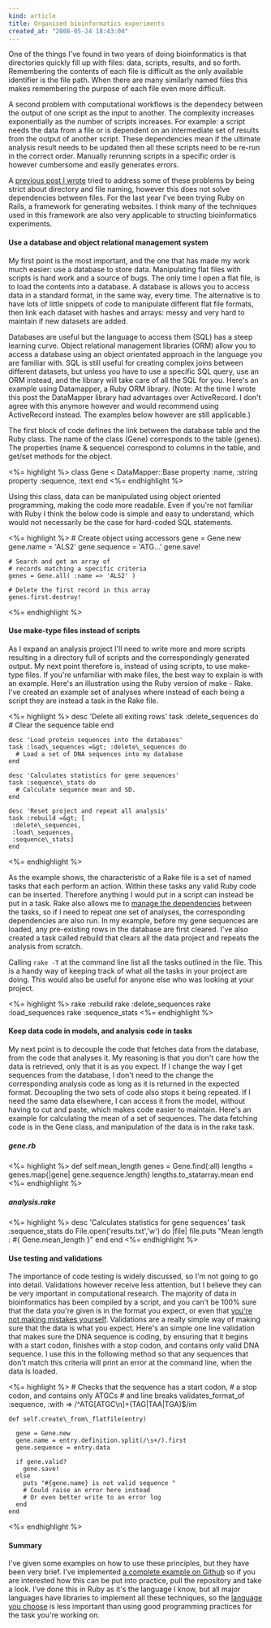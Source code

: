 ```yaml
---
kind: article
title: Organised bioinformatics experiments
created_at: "2008-05-24 18:43:04"
---
```


One of the things I've found in two years of doing bioinformatics is that
directories quickly fill up with files: data, scripts, results, and so forth.
Remembering the contents of each file is difficult as the only available
identifier is the file path. When there are many similarly named files this
makes remembering the purpose of each file even more difficult.

A second problem with computational workflows is the dependecy between the
output of one script as the input to another. The complexity increases
exponentially as the number of scripts increases. For example: a script needs
the data from a file or is dependent on an intermediate set of results from
the output of another script. These dependencies mean if the ultimate analysis
result needs to be updated then all these scripts need to be re-run in the
correct order. Manually rerunning scripts in a specific order is however
cumbersome and easily generates errors.

A [previous post I wrote][1] tried to address some of these problems by being
strict about directory and file naming, however this does not solve
dependencies between files. For the last year I've been trying Ruby on Rails, a
framework for generating websites. I think many of the techniques used in this
framework are also very applicable to structing bioinformatics experiments.

[1]: /post/organising-yourself-as-a-dry-lab-scientist/

#### Use a database and object relational management system

My first point is the most important, and the one that has made my work much
easier: use a database to store data. Manipulating flat files with scripts is
hard work and a source of bugs. The only time I open a flat file, is to load
the contents into a database. A database is allows you to access data in a
standard format, in the same way, every time. The alternative is to have lots
of little snippets of code to manipulate different flat file formats, then link
each dataset with hashes and arrays: messy and very hard to maintain if new
datasets are added.

Databases are useful but the language to access them (SQL) has a steep learning
curve. Object relational management libraries (ORM) allow you to access a
database using an object orientated approach in the language you are familiar
with. SQL is still useful for creating complex joins between different
datasets, but unless you have to use a specific SQL query, use an ORM instead,
and the library will take care of all the SQL for you. Here's an example using
Datamapper, a Ruby ORM library. (Note: At the time I wrote this post the
DataMapper library had advantages over ActiveRecord. I don't agree with this
anymore however and would recommend using ActiveRecord instead. The examples
below however are still applicable.)

The first block of code defines the link between the database table and the
Ruby class. The name of the class (Gene) corresponds to the table (genes). The
properties (name \& sequence) correspond to columns in the table, and get/set
methods for the object.

<%= highlight %>
    class Gene < DataMapper::Base
      property :name,      :string
      property :sequence,  :text
    end
<%= endhighlight %>

Using this class, data can be manipulated using object oriented programming,
making the code more readable. Even if you're not familiar with Ruby I think
the below code is simple and easy to understand, which would not necessarily be
the case for hard-coded SQL statements.

<%= highlight %>
    # Create object using accessors
    gene = Gene.new
    gene.name = 'ALS2'
    gene.sequence = 'ATG...'
    gene.save!

    # Search and get an array of
    # records matching a specific criteria
    genes = Gene.all( :name => 'ALS2' )

    # Delete the first record in this array
    genes.first.destroy!
<%= endhighlight %>

#### Use make-type files instead of scripts

As I expand an analysis project I'll need to write more and more scripts
resulting in a directory full of scripts and the correspondingly generated
output. My next point therefore is, instead of using scripts, to use make-type
files. If you're unfamiliar with make files, the best way to explain is with an
example. Here's an illustration using the Ruby version of make - Rake. I've
created an example set of analyses where instead of each being a script they
are instead a task in the Rake file.


<%= highlight %>
    desc 'Delete all exiting rows'
    task :delete\_sequences do
      # Clear the sequence table
    end

    desc 'Load protein sequences into the databases'
    task :load\_sequences =&gt; :delete\_sequences do
      # Load a set of DNA sequences into my database
    end

    desc 'Calculates statistics for gene sequences'
    task :sequence\_stats do
      # Calculate sequence mean and SD.
    end

    desc 'Reset project and repeat all analysis'
    task :rebuild =&gt; [
     :delete\_sequences,
     :load\_sequences,
     :sequence\_stats]
    end
<%= endhighlight %>

As the example shows, the characteristic of a Rake file is a set of named tasks
that each perform an action. Within these tasks any valid Ruby code can be
inserted. Therefore anything I would put in a script can instead be put in a
task. Rake also allows me to [manage the dependencies][2] between the tasks, so
if I need to repeat one set of analyses, the corresponding dependencies are
also run. In my example, before my gene sequences are loaded, any pre-existing
rows in the database are first cleared. I've also created a task called rebuild
that clears all the data project and repeats the analysis from scratch.

[2]: http://www.bleedingedgebiotech.com/blog/ruby/a-pipeline-is-a-rakefile/

Calling `rake -T` at the command line list all the tasks outlined in the file.
This is a handy way of keeping track of what all the tasks in your project are
doing. This would also be useful for anyone else who was looking at your
project.

<%= highlight %>
    rake :rebuild
    rake :delete\_sequences
    rake :load\_sequences
    rake :sequence\_stats
<%= endhighlight %>

#### Keep data code in models, and analysis code in tasks

My next point is to decouple the code that fetches data from the database, from
the code that analyses it. My reasoning is that you don't care how the data is
retrieved, only that it is as you expect. If I change the way I get sequences
from the database, I don't need to the change the corresponding analysis code
as long as it is returned in the expected format. Decoupling the two sets of
code also stops it being repeated. If I need the same data elsewhere, I can
access it from the model, without having to cut and paste, which makes code
easier to maintain. Here's an example for calculating the mean of a set of
sequences. The data fetching code is in the Gene class, and manipulation of the
data is in the rake task.

##### gene.rb

<%= highlight %>
    def self.mean\_length
       genes = Gene.find(:all)
       lengths = genes.map{|gene| gene.sequence.length}
       lengths.to\_statarray.mean
    end
<%= endhighlight %>

##### analysis.rake

<%= highlight %>
    desc 'Calculates statistics for gene sequences'
    task :sequence\_stats do
      File.open('results.txt','w') do |file|
        file.puts "Mean length : #{ Gene.mean\_length }"
      end
    end
<%= endhighlight %>

#### Use testing and validations

The importance of code testing is widely discussed, so I'm not going to go into
detail. Validations however receive less attention, but I believe they can be
very important in computational research. The majority of data in
bioinformatics has been compiled by a script, and you can't be 100% sure that
the data you're given is in the format you expect, or even that [you're not
making mistakes yourself][3]. Validations are a really simple way of making
sure that the data is what you expect. Here's an simple one line validation
that makes sure the DNA sequence is coding, by ensuring that it begins with a
start codon, finishes with a stop codon, and contains only valid DNA sequence.
I use this in the following method so that any sequences that don't match this
criteria will print an error at the command line, when the data is loaded.

[3]: http://www.michaelbarton.me.uk/2007/12/dirty-laundry-in-public/

<%= highlight %>
    # Checks that the sequence has a start codon,
    # a stop codon, and contains only ATGCs
    # and line breaks
    validates\_format\_of :sequence,
      :with => /^ATG[ATGC\n]+(TAG|TAA|TGA)$/im

    def self.create\_from\_flatfile(entry)

      gene = Gene.new
      gene.name = entry.definition.split(/\s+/).first
      gene.sequence = entry.data

      if gene.valid?
        gene.save!
      else
        puts "#{gene.name} is not valid sequence "
        # Could raise an error here instead
        # Or even better write to an error log
      end
    end
<%= endhighlight %>

#### Summary

I've given some examples on how to use these principles, but they have been
very brief. I've implemented [a complete example on Github][4] so if you are
interested how this can be put into practice, pull the repository and take a
look. I've done this in Ruby as it's the language I know, but all major
languages have libraries to implement all these techniques, so the [language
you choose][5] is less important than using good programming practices for the
task you're working on.

[4]: http://github.com/michaelbarton/organised_experiments/tree/master
[5]: http://network.nature.com/forums/bioinformatics/1611
